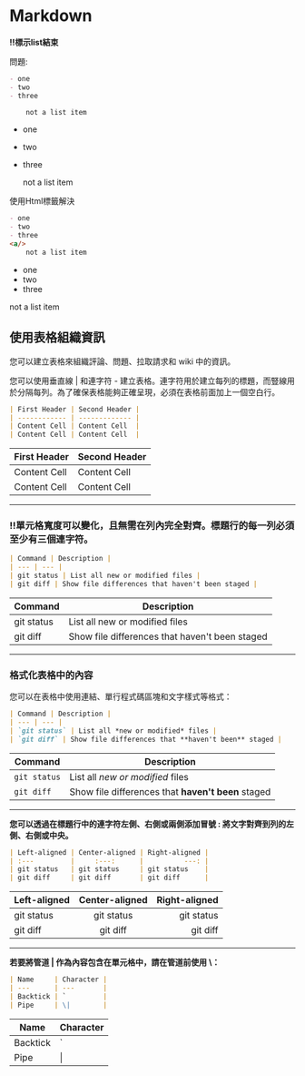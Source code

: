 # Markdown

**‼️標示list結束**

問題:

```md
- one
- two
- three

    not a list item
```

- one
- two
- three

    not a list item
    
使用Html標籤解決

```md
- one
- two
- three
<a/>
    not a list item
```

- one
- two
- three
<a/>  
    not a list item

## 使用表格組織資訊

您可以建立表格來組織評論、問題、拉取請求和 wiki 中的資訊。

您可以使用垂直線 | 和連字符 - 建立表格。連字符用於建立每列的標題，而豎線用於分隔每列。為了確保表格能夠正確呈現，必須在表格前面加上一個空白行。

```md
| First Header | Second Header |
| ------------ | ------------- |
| Content Cell | Content Cell  |
| Content Cell | Content Cell  |
```

| First Header | Second Header |
| ------------ | ------------- |
| Content Cell | Content Cell  |
| Content Cell | Content Cell  |

---
### ‼️單元格寬度可以變化，且無需在列內完全對齊。標題行的每一列必須至少有三個連字符。

```md
| Command | Description |
| --- | --- |
| git status | List all new or modified files |
| git diff | Show file differences that haven't been staged |
```

| Command | Description |
| --- | --- |
| git status | List all new or modified files |
| git diff | Show file differences that haven't been staged |

---

### 格式化表格中的內容

您可以在表格中使用連結、單行程式碼區塊和文字樣式等格式：

```md
| Command | Description |
| --- | --- |
| `git status` | List all *new or modified* files |
| `git diff` | Show file differences that **haven't been** staged |
```

| Command | Description |
| --- | --- |
| `git status` | List all *new or modified* files |
| `git diff` | Show file differences that **haven't been** staged |

---

**您可以透過在標題行中的連字符左側、右側或兩側添加冒號 : 將文字對齊到列的左側、右側或中央。**

```md
| Left-aligned | Center-aligned | Right-aligned |
| :---         |     :---:      |          ---: |
| git status   | git status     | git status    |
| git diff     | git diff       | git diff      |
```

| Left-aligned | Center-aligned | Right-aligned |
| :---         |     :---:      |          ---: |
| git status   | git status     | git status    |
| git diff     | git diff       | git diff      |

---

**若要將管道 | 作為內容包含在單元格中，請在管道前使用 \：**

```md
| Name     | Character |
| ---      | ---       |
| Backtick | `         |
| Pipe     | \|        |
```

| Name     | Character |
| ---      | ---       |
| Backtick | `         |
| Pipe     | \|        |